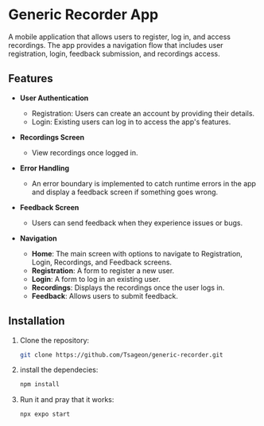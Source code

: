 # Generic Recorder App

A mobile application that allows users to register, log in, and access recordings. The app provides a navigation flow that includes user registration, login, feedback submission, and recordings access. 

## Features

- **User Authentication**
  - Registration: Users can create an account by providing their details.
  - Login: Existing users can log in to access the app's features.
  
- **Recordings Screen**
  - View recordings once logged in.

- **Error Handling**
  - An error boundary is implemented to catch runtime errors in the app and display a feedback screen if something goes wrong.

- **Feedback Screen**
  - Users can send feedback when they experience issues or bugs.

- **Navigation**
  - **Home**: The main screen with options to navigate to Registration, Login, Recordings, and Feedback screens.
  - **Registration**: A form to register a new user.
  - **Login**: A form to log in an existing user.
  - **Recordings**: Displays the recordings once the user logs in.
  - **Feedback**: Allows users to submit feedback.

## Installation

1. Clone the repository:
   ```bash
   git clone https://github.com/Tsageon/generic-recorder.git

2. install the dependecies:
   ```bash
   npm install

3. Run it and pray that it works:
   ```bash
   npx expo start    